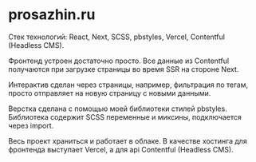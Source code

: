 # prosazhin.ru

Стек технологий: React, Next, SCSS, pbstyles, Vercel, Contentful (Headless CMS).

Фронтенд устроен достаточно просто. Все данные из Contentful получаются при загрузке страницы во время SSR на стороне Next.

Интерактив сделан через страницы, например, фильтрация по тегам, просто отправляет на новую страницу с новыми данными.

Верстка сделана с помощью моей библиотеки стилей pbstyles. Библиотека содержит SCSS переменные и миксины, подключается через import.

Весь проект храниться и работает в облаке. В качестве хостинга для фронтенда выступает Vercel, а для api Contentful (Headless CMS).
